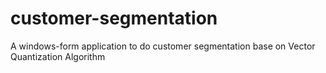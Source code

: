 # customer-segmentation
A windows-form application to do customer segmentation base on Vector Quantization Algorithm
